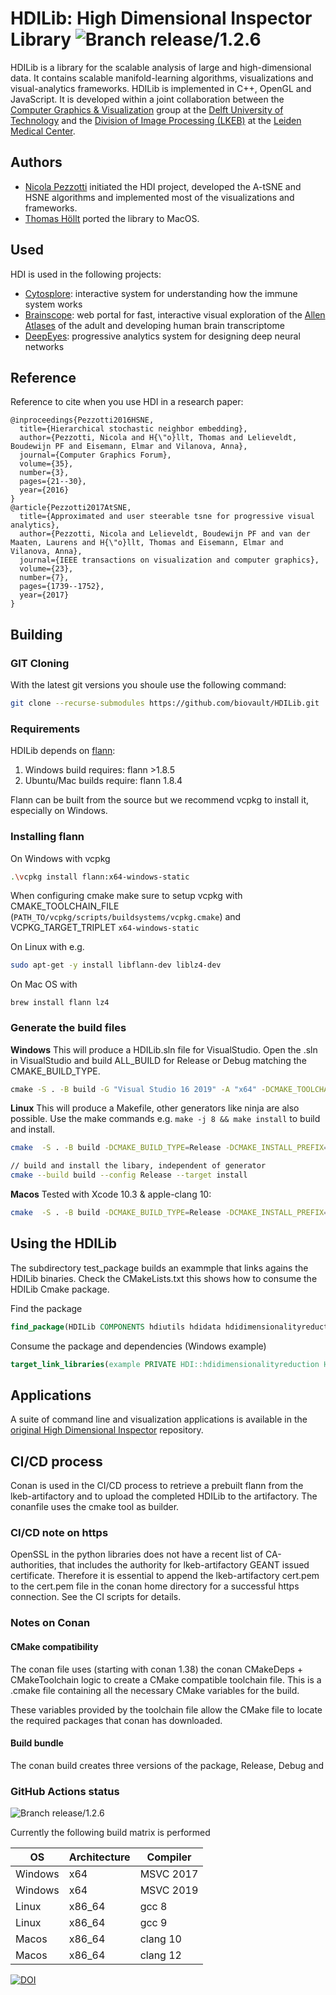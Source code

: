 # HDILib: High Dimensional Inspector Library ![Branch release/1.2.6](https://github.com/biovault/HDILib/actions/workflows/build.yml/badge.svg?branch=release%2F1.2.6)
HDILib is a library for the scalable analysis of large and high-dimensional data.
It contains scalable manifold-learning algorithms, visualizations and visual-analytics frameworks.
HDILib is implemented in C++, OpenGL and JavaScript.
It is developed within a joint collaboration between the [Computer Graphics & Visualization](https://graphics.tudelft.nl/) group at the [Delft University of Technology](https://www.tudelft.nl) and the [Division of Image Processing (LKEB)](https://www.lumc.nl/org/radiologie/research/LKEB/) at the [Leiden Medical Center](https://www.lumc.nl/).

## Authors
- [Nicola Pezzotti](http://nicola17.github.io/) initiated the HDI project, developed the A-tSNE and HSNE algorithms and implemented most of the visualizations and frameworks.
- [Thomas Höllt](https://www.thomashollt.com/) ported the library to MacOS.

## Used
HDI is used in the following projects:
- [Cytosplore](https://www.cytosplore.org/): interactive system for understanding how the immune system works
- [Brainscope](http://www.brainscope.nl/brainscope): web portal for fast,
interactive visual exploration of the [Allen Atlases](http://www.brain-map.org/) of the adult and developing human brain
transcriptome
- [DeepEyes](https://graphics.tudelft.nl/Publications-new/2018/PHVLEV18/): progressive analytics system for designing deep neural networks

## Reference
Reference to cite when you use HDI in a research paper:

```
@inproceedings{Pezzotti2016HSNE,
  title={Hierarchical stochastic neighbor embedding},
  author={Pezzotti, Nicola and H{\"o}llt, Thomas and Lelieveldt, Boudewijn PF and Eisemann, Elmar and Vilanova, Anna},
  journal={Computer Graphics Forum},
  volume={35},
  number={3},
  pages={21--30},
  year={2016}
}
@article{Pezzotti2017AtSNE,
  title={Approximated and user steerable tsne for progressive visual analytics},
  author={Pezzotti, Nicola and Lelieveldt, Boudewijn PF and van der Maaten, Laurens and H{\"o}llt, Thomas and Eisemann, Elmar and Vilanova, Anna},
  journal={IEEE transactions on visualization and computer graphics},
  volume={23},
  number={7},
  pages={1739--1752},
  year={2017}
}
```

## Building

### GIT Cloning 
With the latest git versions you shoule use the following command:
```bash
git clone --recurse-submodules https://github.com/biovault/HDILib.git
```

### Requirements

HDILib depends on [flann]((https://github.com/mariusmuja/flann)):

1. Windows build requires: flann >1.8.5
2. Ubuntu/Mac builds require: flann 1.8.4

Flann can be built from the source but we recommend vcpkg to install it, especially on Windows.

### Installing flann 

On Windows with vcpkg
```bash
.\vcpkg install flann:x64-windows-static
```
When configuring cmake make sure to setup vcpkg with CMAKE_TOOLCHAIN_FILE (`PATH_TO/vcpkg/scripts/buildsystems/vcpkg.cmake`) and VCPKG_TARGET_TRIPLET `x64-windows-static`

On Linux with e.g.
```bash
sudo apt-get -y install libflann-dev liblz4-dev
```

On Mac OS with
```
brew install flann lz4
```

### Generate the build files

**Windows**
This will produce a HDILib.sln file for VisualStudio. 
Open the .sln in VisualStudio and build ALL_BUILD for Release or Debug matching the CMAKE_BUILD_TYPE.
```cmd
cmake -S . -B build -G "Visual Studio 16 2019" -A "x64" -DCMAKE_TOOLCHAIN_FILE=.\build\conan_toolchain.cmake -DVCPKG_TARGET_TRIPLET=x64-windows-static -DCMAKE_INSTALL_PREFIX=install
```

**Linux**
This will produce a Makefile, other generators like ninja are also possible. Use the make commands e.g. `make -j 8 && make install` to build and install. 

```bash
cmake  -S . -B build -DCMAKE_BUILD_TYPE=Release -DCMAKE_INSTALL_PREFIX=install -DENABLE_PID=ON -G "Unix Makefiles"

// build and install the libary, independent of generator
cmake --build build --config Release --target install
```

**Macos**
Tested with Xcode 10.3 & apple-clang 10:
```bash
cmake  -S . -B build -DCMAKE_BUILD_TYPE=Release -DCMAKE_INSTALL_PREFIX=install
```

## Using the HDILib

The subdirectory test_package builds an exammple that links agains the HDILib binaries. Check the CMakeLists.txt this shows how to consume the HDILib Cmake package.

Find the package
```cmake
find_package(HDILib COMPONENTS hdiutils hdidata hdidimensionalityreduction PATHS ${HDILib_ROOT} CONFIG REQUIRED)
```

Consume the package and dependencies (Windows example)
```cmake
target_link_libraries(example PRIVATE HDI::hdidimensionalityreduction HDI::hdiutils HDI::hdidata ${CMAKE_DL_LIBS})
```

## Applications

A suite of command line and visualization applications is available in the [original High Dimensional Inspector](https://github.com/biovault/High-Dimensional-Inspector) repository.

## CI/CD process

Conan is used in the CI/CD process to retrieve a prebuilt flann from the lkeb-artifactory and to upload the completed HDILib to the artifactory. The conanfile uses the cmake tool as builder.


### CI/CD note on https
OpenSSL in the python libraries does not have a recent list of CA-authorities, that includes the authority for lkeb-artifactory GEANT issued certificate. Therefore it is essential to append the lkeb-artifactory cert.pem to the cert.pem file in the conan home directory for a successful https connection. See the CI scripts for details.

### Notes on Conan

#### CMake compatibility
The conan file uses (starting with conan 1.38) the conan CMakeDeps + CMakeToolchain logic to create a CMake compatible toolchain file. This is a .cmake file
containing all the necessary CMake variables for the build. 

These variables provided by the toolchain file allow the CMake file to locate the required packages that conan has downloaded.

#### Build bundle
The conan build creates three versions of the package, Release, Debug and 


### GitHub Actions status
![Branch release/1.2.6](https://github.com/biovault/HDILib/actions/workflows/build.yml/badge.svg?branch=release%2F1.2.6)

Currently the following build matrix is performed

| OS      | Architecture | Compiler  |
| ------- | ------------ | --------- |
| Windows | x64          | MSVC 2017 |
| Windows | x64          | MSVC 2019 |
| Linux   | x86_64       | gcc 8     |
| Linux   | x86_64       | gcc 9     |
| Macos   | x86_64       | clang 10  |
| Macos   | x86_64       | clang 12  |

[![DOI](https://zenodo.org/badge/100361974.svg)](https://zenodo.org/badge/latestdoi/100361974)



